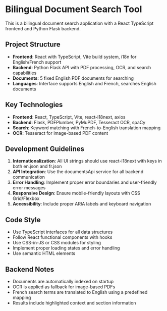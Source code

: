 <!-- Use this file to provide workspace-specific custom instructions to Copilot. For more details, visit https://code.visualstudio.com/docs/copilot/copilot-customization#_use-a-githubcopilotinstructionsmd-file -->

# Bilingual Document Search Tool

This is a bilingual document search application with a React TypeScript frontend and Python Flask backend.

## Project Structure

- **Frontend**: React with TypeScript, Vite build system, i18n for English/French support
- **Backend**: Python Flask API with PDF processing, OCR, and search capabilities
- **Documents**: 5 fixed English PDF documents for searching
- **Languages**: Interface supports English and French, searches English documents

## Key Technologies

- **Frontend**: React, TypeScript, Vite, react-i18next, axios
- **Backend**: Flask, PDFPlumber, PyMuPDF, Tesseract OCR, spaCy
- **Search**: Keyword matching with French-to-English translation mapping
- **OCR**: Tesseract for image-based PDF content

## Development Guidelines

1. **Internationalization**: All UI strings should use react-i18next with keys in both en.json and fr.json
2. **API Integration**: Use the documentsApi service for all backend communication
3. **Error Handling**: Implement proper error boundaries and user-friendly error messages
4. **Responsive Design**: Ensure mobile-friendly layouts with CSS Grid/Flexbox
5. **Accessibility**: Include proper ARIA labels and keyboard navigation

## Code Style

- Use TypeScript interfaces for all data structures
- Follow React functional components with hooks
- Use CSS-in-JS or CSS modules for styling
- Implement proper loading states and error handling
- Use semantic HTML elements

## Backend Notes

- Documents are automatically indexed on startup
- OCR is applied as fallback for image-based PDFs
- French search terms are translated to English using a predefined mapping
- Results include highlighted context and section information

